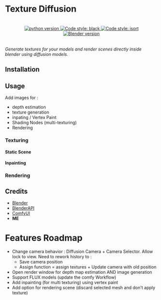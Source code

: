 # Texture Diffusion

<p align="center" style="padding: 20px;">
    <a href="https://www.python.org/">
	    <img alt="python version" src='https://img.shields.io/badge/python-3.10-blue'/>
	</a>
    <a href="https://github.com/psf/black">
        <img alt="Code style: black" src="https://img.shields.io/badge/code%20style-black-black">
    </a>
    <a href="https://pycqa.github.io/isort/">
        <img alt="Code style: isort" src="https://img.shields.io/badge/code%20style-isort-yellow">
    </a>
    <a href="https://www.blender.org/">
        <img alt="Blender version" src="https://img.shields.io/badge/blender-4.2-orange">
    </a>
</p>

_Generate textures for your models and render scenes directly inside blender using diffusion models._

## Installation

## Usage

Add images for :

- depth estimation
- texture generation
- inpating / Vertex Paint
- Shading Nodes (multi-texturing)
- Rendering

### Texturing

#### Static Scene

#### Inpainting

### Rendering

## Credits

- [Blender](https://www.blender.org/)
- [BlenderAPI](https://docs.blender.org/api/current/index.html)
- [ComfyUI](https://github.com/comfyanonymous/ComfyUI)
- **ME**

# Features Roadmap

- Change camera behavior : Diffusion Camera + Camera Selector. Allow lock to view. Need to rework history to :
  - Save camera position
  - Assign function = assign textures + Update camera with old position
- Open render window for depth map estimation AND image generation
- Support FLUX models (update the comfy Workflow)
- Add inpainting (for multi texturing) using vertex paint
- Add option for rendering scene (discard selected mesh and don't apply texture)
